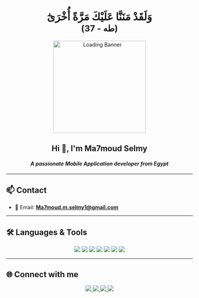 <h1 align="center" dir="rtl">
  وَلَقَدْ مَنَنَّا عَلَيْكَ مَرَّةً أُخْرَىٰٓ  
  <br/>
  <small>(طه - 37)</small>
</h1>

<p align="center">
  <img src="https://github.com/Ma7moudSelmy/Ma7moudSelmy/assets/139727434/0e7d27d1-b1fb-4e34-9d80-06a2cf5ba711" alt="Loading Banner" width="250"/>
</p>

<h2 align="center">Hi 👋, I'm Ma7moud Selmy</h2>
<h4 align="center"><i>A passionate Mobile Application developer from Egypt</i></h4>

---

## 📫 Contact

- 💬 Email: **Ma7moud.m.selmy1@gmail.com**

---

## 🛠 Languages & Tools

<p align="center">
  <img src="https://img.shields.io/badge/Dart-0175C2?style=for-the-badge&logo=dart&logoColor=white"/>
  <img src="https://img.shields.io/badge/Flutter-02569B?style=for-the-badge&logo=flutter&logoColor=white"/>
  <img src="https://img.shields.io/badge/Python-3776AB?style=for-the-badge&logo=python&logoColor=white"/>
  <img src="https://img.shields.io/badge/Linux-FCC624?style=for-the-badge&logo=linux&logoColor=black"/>
  <img src="https://img.shields.io/badge/Android-3DDC84?style=for-the-badge&logo=android&logoColor=white"/>
  <img src="https://img.shields.io/badge/C++-00599C?style=for-the-badge&logo=c%2B%2B&logoColor=white"/>
  <img src="https://img.shields.io/badge/C-00599C?style=for-the-badge&logo=c&logoColor=white"/>
</p>

---

## 🌐 Connect with me

<p align="center">
  <a href="https://github.com/Ma7moudSelmy" target="_blank">
    <img src="https://img.shields.io/badge/GitHub-181717?style=for-the-badge&logo=github&logoColor=white"/>
  </a>
  <a href="https://www.youtube.com/@Ma7moudSelmy" target="_blank">
    <img src="https://img.shields.io/badge/YouTube-FF0000?style=for-the-badge&logo=youtube&logoColor=white"/>
  </a>
  <a href="https://www.linkedin.com/in/mahmoud-selmy-862162335/" target="_blank">
    <img src="https://img.shields.io/badge/LinkedIn-0077B5?style=for-the-badge&logo=linkedin&logoColor=white"/>
  </a>
  <a href="https://codeforces.com/profile/Ma7moudSelmy1" target="_blank">
    <img src="https://img.shields.io/badge/Codeforces-1F8ACB?style=for-the-badge&logoColor=white"/>
  </a>
</p>
